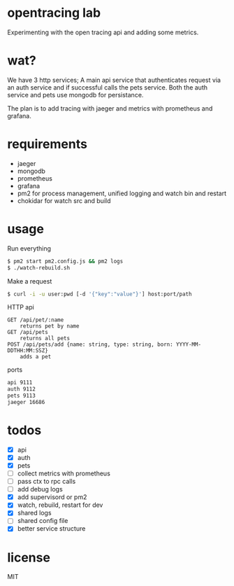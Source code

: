 # opentracing lab
Experimenting with the open tracing api and adding some metrics.

# wat?
We have 3 http services; A main api service that authenticates request via an auth service and if successful calls the pets service. Both the auth service and pets use mongodb for persistance.

The plan is to add tracing with jaeger and metrics with prometheus and grafana.

# requirements
- jaeger
- mongodb
- prometheus
- grafana
- pm2 for process management, unified logging and watch bin and restart
- chokidar for watch src and build

# usage
Run everything
```bash
$ pm2 start pm2.config.js && pm2 logs
$ ./watch-rebuild.sh
```
Make a request
```bash
$ curl -i -u user:pwd [-d '{"key":"value"}'] host:port/path
```
HTTP api
```
GET /api/pet/:name
	returns pet by name
GET /api/pets
	returns all pets
POST /api/pets/add {name: string, type: string, born: YYYY-MM-DDTHH:MM:SSZ}
	adds a pet
```
ports
```bash
api 9111
auth 9112
pets 9113
jaeger 16686
```

# todos
- [x] api
- [x] auth
- [x] pets
- [ ] collect metrics with prometheus
- [ ] pass ctx to rpc calls
- [ ] add debug logs
- [x] add supervisord or pm2
- [x] watch, rebuild, restart for dev
- [x] shared logs
- [ ] shared config file
- [x] better service structure

# license
MIT
